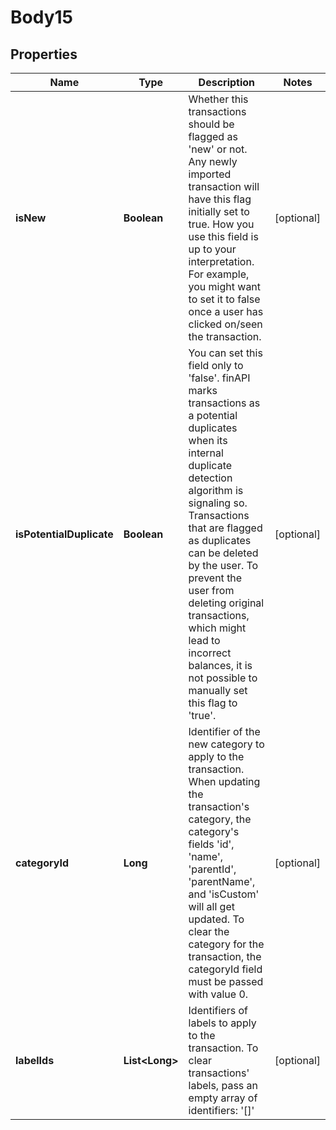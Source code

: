 
# Body15

## Properties
Name | Type | Description | Notes
------------ | ------------- | ------------- | -------------
**isNew** | **Boolean** | Whether this transactions should be flagged as &#39;new&#39; or not. Any newly imported transaction will have this flag initially set to true. How you use this field is up to your interpretation. For example, you might want to set it to false once a user has clicked on/seen the transaction. |  [optional]
**isPotentialDuplicate** | **Boolean** | You can set this field only to &#39;false&#39;. finAPI marks transactions as a potential duplicates  when its internal duplicate detection algorithm is signaling so. Transactions that are flagged as duplicates can be deleted by the user. To prevent the user from deleting original transactions, which might lead to incorrect balances, it is not possible to manually set this flag to &#39;true&#39;. |  [optional]
**categoryId** | **Long** | Identifier of the new category to apply to the transaction. When updating the transaction&#39;s category, the category&#39;s fields &#39;id&#39;, &#39;name&#39;, &#39;parentId&#39;, &#39;parentName&#39;, and &#39;isCustom&#39; will all get updated. To clear the category for the transaction, the categoryId field must be passed with value 0. |  [optional]
**labelIds** | **List&lt;Long&gt;** | Identifiers of labels to apply to the transaction. To clear transactions&#39; labels, pass an empty array of identifiers: &#39;[]&#39; |  [optional]



